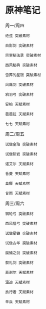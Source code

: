 # 原神笔记

周一/周四

    绝弦 突破素材
    
    白影剑 突破素材
    
    宗室秘法录 突破素材
    
    西风秘典 突破素材
    
    雪葬的星银 突破素材
    
    风鹰剑 突破素材
    
    鸦羽弓 突破素材

    安柏 天赋素材

    芭芭拉 天赋素材
    
    七七 天赋素材

周二/周五

    试做金珀 突破素材

    试做斩岩 突破素材

    诺艾尔 天赋素材

    香菱 天赋素材
    
    莫娜 天赋素材

    甘雨 天赋素材

周三/周六

    钢轮弓 突破素材

    西风猎弓 突破素材

    试做星镰 突破素材

    试做古华 突破素材

    腐殖之剑 突破素材

    祭礼剑 突破素材

    菲谢尔 天赋素材

    温迪 天赋素材

    旅行者 天赋素材
    
    辛焱 天赋素材
